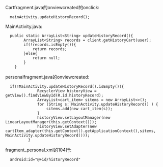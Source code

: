 Cartfragment.java的onviewcreated的onclick:

      mainActivity.updateHistoryRecord();

MainActivity.java:

      public static ArrayList<String> updateHistoryRecord(){
            ArrayList<String> records = client.getHistoryCart(user);
            if(!records.isEmpty()){
                return records;
            }else{
                return null;
            }
        }

personalfragment.java的onviewcreated:

      if(!MainActivity.updateHistoryRecord().isEmpty()){
                  RecyclerView historyView = getView().findViewById(R.id.historyRecord);
                  ArrayList<cart_item> sitems = new ArrayList<>();
                  for (String s: MainActivity.updateHistoryRecord() ) {
                      sitems.add(new cart_item(s));
                  }
                  historyView.setLayoutManager(new LinearLayoutManager(this.getContext()));
                  historyView.setAdapter(new cartItem_adapter(this.getContext().getApplicationContext(),sitems, MainActivity.updateHistoryRecord()));
              }
        
fragment_personal.xml的104行:

      android:id="@+id/historyRecord"

        
